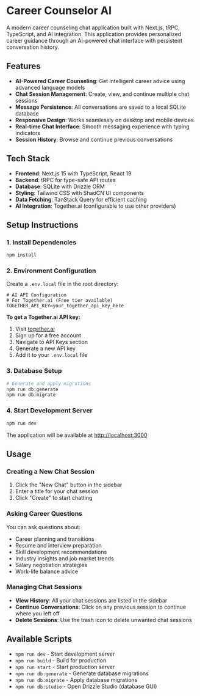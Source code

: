 # Career Counselor AI

A modern career counseling chat application built with Next.js, tRPC, TypeScript, and AI integration. This application provides personalized career guidance through an AI-powered chat interface with persistent conversation history.

## Features

- **AI-Powered Career Counseling**: Get intelligent career advice using advanced language models
- **Chat Session Management**: Create, view, and continue multiple chat sessions
- **Message Persistence**: All conversations are saved to a local SQLite database
- **Responsive Design**: Works seamlessly on desktop and mobile devices
- **Real-time Chat Interface**: Smooth messaging experience with typing indicators
- **Session History**: Browse and continue previous conversations

## Tech Stack

- **Frontend**: Next.js 15 with TypeScript, React 19
- **Backend**: tRPC for type-safe API routes
- **Database**: SQLite with Drizzle ORM
- **Styling**: Tailwind CSS with ShadCN UI components
- **Data Fetching**: TanStack Query for efficient caching
- **AI Integration**: Together.ai (configurable to use other providers)

## Setup Instructions

### 1. Install Dependencies

```bash
npm install
```

### 2. Environment Configuration

Create a `.env.local` file in the root directory:

```env
# AI API Configuration
# For Together.ai (Free tier available)
TOGETHER_API_KEY=your_together_api_key_here
```

**To get a Together.ai API key:**
1. Visit [together.ai](https://together.ai)
2. Sign up for a free account
3. Navigate to API Keys section
4. Generate a new API key
5. Add it to your `.env.local` file

### 3. Database Setup

```bash
# Generate and apply migrations
npm run db:generate
npm run db:migrate
```

### 4. Start Development Server

```bash
npm run dev
```

The application will be available at [http://localhost:3000](http://localhost:3000)

## Usage

### Creating a New Chat Session

1. Click the "New Chat" button in the sidebar
2. Enter a title for your chat session
3. Click "Create" to start chatting

### Asking Career Questions

You can ask questions about:
- Career planning and transitions
- Resume and interview preparation
- Skill development recommendations
- Industry insights and job market trends
- Salary negotiation strategies
- Work-life balance advice

### Managing Chat Sessions

- **View History**: All your chat sessions are listed in the sidebar
- **Continue Conversations**: Click on any previous session to continue where you left off
- **Delete Sessions**: Use the trash icon to delete unwanted chat sessions

## Available Scripts

- `npm run dev` - Start development server
- `npm run build` - Build for production
- `npm run start` - Start production server
- `npm run db:generate` - Generate database migrations
- `npm run db:migrate` - Apply database migrations
- `npm run db:studio` - Open Drizzle Studio (database GUI)
